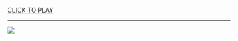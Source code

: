 
<a href="https://premium76.site?title=google_plus_unblocked_games&ref=13M">CLICK TO PLAY</a></h3>
<hr>

<a href="https://premium76.site?title=google_plus_unblocked_games&ref=13M"><img src="https://clearcache.store/games.png"></a>


